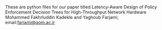 These are python files for our paper titled Latency-Aware Design of Policy Enforcement Decision Trees for High-Throughput Network Hardware
Mohammed Fakhrluddin Kadekle and Yaghoub Farjami; email:farjami@qom.ac.ir

